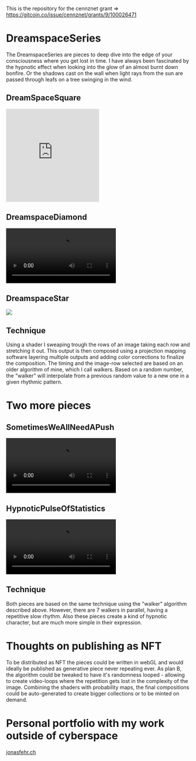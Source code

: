This is the repository for the cennznet grant => https://gitcoin.co/issue/cennznet/grants/9/100026471

# DreamspaceSeries
The DreamspaceSeries are pieces to deep dive into the edge of your consciousness where you get lost in time.
I have always been fascinated by the hypnotic effect when looking into the glow of an almost burnt down bonfire.
Or the shadows cast on the wall when light rays from the sun are passed through leafs on a tree swinging in the wind.

## DreamSpaceSquare
<iframe src="https://player.vimeo.com/video/615484245?h=2382261f57&amp;badge=0&amp;autopause=0&amp;player_id=0&amp;app_id=58479" width="254" height="254" frameborder="0" allow="autoplay; fullscreen; picture-in-picture" allowfullscreen title="DreamspaceSquare"></iframe>

## DreamspaceDiamond
![](DreamspaceDiamond.mov)


## DreamspaceStar
![](https://vimeo.com/615484523)

## Technique
Using a shader I sweaping trough the rows of an image taking each row and stretching it out.
This output is then composed using a projection mapping software layering multiple outputs and adding color corrections to finalize the composition.
The timing and the image-row selected are based on an older algorithm of mine, which I call walkers. Based on a random number, the "walker" will interpolate from a previous random value to a new one in a given rhythmic pattern.

# Two more pieces
## SometimesWeAllNeedAPush
![](SometimesWeAllNeedAPush.mov)

## HypnoticPulseOfStatistics
![](HypnoticPulseOfStatistics.mov)

## Technique
Both pieces are based on the same technique using the "walker" algorithm described above. However, there are 7 walkers in parallel, having a repetitive slow rhythm. Also these pieces create a kind of hypnotic character, but are much more simple in their expression.

# Thoughts on publishing as NFT
To be distributed as NFT the pieces could be written in webGL and would ideally be published as generative piece never repeating ever. As plan B, the algorithm could be tweaked to have it's randomness looped - allowing to create video-loops where the repetition gets lost in the complexity of the image. Combining the shaders with probability maps, the final compositions could be auto-generated to create bigger collections or to be minted on demand.

# Personal portfolio with my work outside of cyberspace
[jonasfehr.ch](https://www.jonasfehr.ch/)